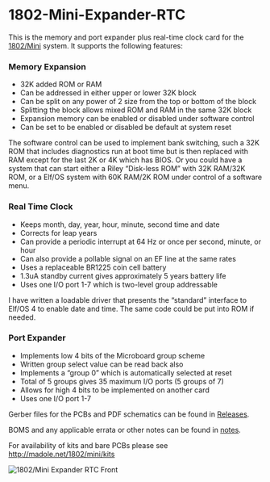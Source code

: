 # 1802-Mini-Expander-RTC
This is the memory and port expander plus real-time clock card for the [1802/Mini](https://github.com/dmadole/1802-Mini) system. It supports the following features:

### Memory Expansion

* 32K added ROM or RAM
* Can be addressed in either upper or lower 32K block
* Can be split on any power of 2 size from the top or bottom of the block
* Splitting the block allows mixed ROM and RAM in the same 32K block
* Expansion memory can be enabled or disabled under software control
* Can be set to be enabled or disabled be default at system reset

The software control can be used to implement bank switching, such a 32K ROM that includes diagnostics run at boot time but is then replaced with RAM except for the last 2K or 4K which has BIOS. Or you could have a system that can start either a Riley “Disk-less ROM” with 32K RAM/32K ROM, or a Elf/OS system with 60K RAM/2K ROM under control of a software menu.

### Real Time Clock

* Keeps month, day, year, hour, minute, second time and date
* Corrects for leap years
* Can provide a periodic interrupt at 64 Hz or once per second, minute, or hour
* Can also provide a pollable signal on an EF line at the same rates
* Uses a replaceable BR1225 coin cell battery
* 1.3uA standby current gives approximately 5 years battery life
* Uses one I/O port 1-7 which is two-level group addressable

I have written a loadable driver that presents the “standard” interface to Elf/OS 4 to enable date and time. The same code could be put into ROM if needed.

### Port Expander

* Implements low 4 bits of the Microboard group scheme
* Written group select value can be read back also
* Implements a “group 0” which is automatically selected at reset
* Total of 5 groups gives 35 maximum I/O ports (5 groups of 7)
* Allows for high 4 bits to be implemented on another card
* Uses one I/O port 1-7

Gerber files for the PCBs and PDF schematics can be found in [Releases](https://github.com/dmadole/1802-Mini-Expander-RTC/releases).

BOMS and any applicable errata or other notes can be found in [notes](https://github.com/dmadole/1802-Mini-Expander-RTC/tree/main/notes).

For availability of kits and bare PCBs please see http://madole.net/1802/mini/kits

![1802/Mini Expander RTC Front](https://github.com/dmadole/1802-Mini-Expander-RTC/blob/main/photos/1802-Mini-Expander-RTC-Rev-A-Assembled-Front.jpg)
 
